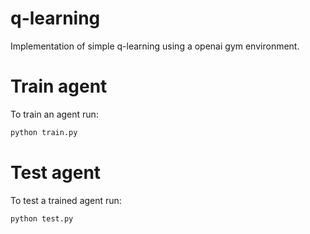 # q-learning

Implementation of simple q-learning using a openai gym environment.

# Train agent

To train an agent run:

```bash
python train.py
```

# Test agent

To test a trained agent run:

```bash
python test.py
```